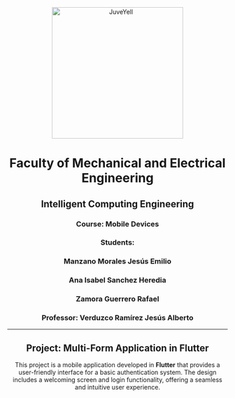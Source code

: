 <div align="center">
    <img src="https://user-images.githubusercontent.com/14845203/190489800-59a8b8c6-353f-4537-bb7e-0c0a63ef1109.png" alt="JuveYell" width="300px">

# Faculty of Mechanical and Electrical Engineering

## Intelligent Computing Engineering

### Course: Mobile Devices
### Students: 
### Manzano Morales Jesús Emilio
### Ana Isabel Sanchez Heredia
### Zamora Guerrero Rafael
### Professor: Verduzco Ramírez Jesús Alberto

---

## Project: Multi-Form Application in Flutter

This project is a mobile application developed in **Flutter** that provides a user-friendly interface for a basic authentication system. The design includes a welcoming screen and login functionality, offering a seamless and intuitive user experience.
</div>
